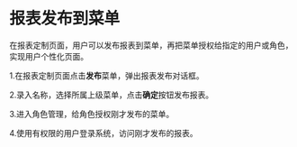 # 报表发布到菜单

在报表定制页面，用户可以发布报表到菜单，再把菜单授权给指定的用户或角色，实现用户个性化页面。

1.在报表定制页面点击**发布**菜单，弹出报表发布对话框。

2.录入名称，选择所属上级菜单，点击**确定**按钮发布报表。

3.进入角色管理，给角色授权刚才发布的菜单。

4.使用有权限的用户登录系统，访问刚才发布的报表。

